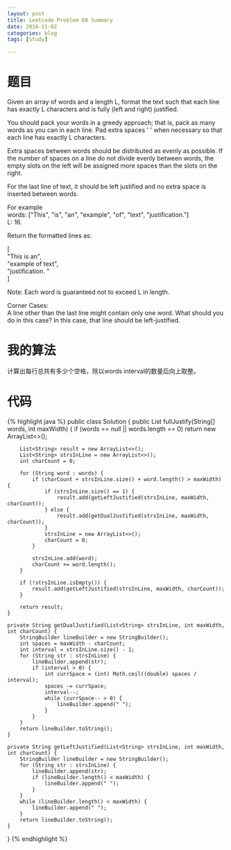 ```yaml
---
layout: post
title: Leetcode Problem 68 Summary
date: 2016-11-02
categories: blog
tags: [study]

---
```


# 题目

Given an array of words and a length L, format the text such that each line has exactly L characters and is fully (left and right) justified.

You should pack your words in a greedy approach; that is, pack as many words as you can in each line. Pad extra spaces ' ' when necessary so that each line has exactly L characters.

Extra spaces between words should be distributed as evenly as possible. If the number of spaces on a line do not divide evenly between words, the empty slots on the left will be assigned more spaces than the slots on the right.

For the last line of text, it should be left justified and no extra space is inserted between words.

For example  
words: ["This", "is", "an", "example", "of", "text", "justification."]  
L: 16.

Return the formatted lines as:

[  
   "This    is    an",  
   "example  of text",  
   "justification.  "  
]

Note: Each word is guaranteed not to exceed L in length.

Corner Cases:  
A line other than the last line might contain only one word. What should you do in this case?
In this case, that line should be left-justified.

# 我的算法

计算出每行总共有多少个空格，除以words interval的数量后向上取整。

# 代码

{% highlight java %}
public class Solution {
    public List<String> fullJustify(String[] words, int maxWidth) {
        if (words == null || words.length == 0) return new ArrayList<>();
        
        List<String> result = new ArrayList<>();
        List<String> strsInLine = new ArrayList<>(); 
        int charCount = 0;
        
        for (String word : words) {
            if (charCount + strsInLine.size() + word.length() > maxWidth) {
                if (strsInLine.size() == 1) {
                    result.add(getLeftJustified(strsInLine, maxWidth, charCount));
                } else {
                    result.add(getDualJustified(strsInLine, maxWidth, charCount));
                }
                strsInLine = new ArrayList<>();
                charCount = 0;
            }
            
            strsInLine.add(word);
            charCount += word.length();
        }
        
        if (!strsInLine.isEmpty()) {
            result.add(getLeftJustified(strsInLine, maxWidth, charCount));
        }
        
        return result;
    }
    
    private String getDualJustified(List<String> strsInLine, int maxWidth, int charCount) {
        StringBuilder lineBuilder = new StringBuilder();
        int spaces = maxWidth - charCount;
        int interval = strsInLine.size() - 1;
        for (String str : strsInLine) {
            lineBuilder.append(str);
            if (interval > 0) {
                int currSpace = (int) Math.ceil((double) spaces / interval);
                spaces -= currSpace;
                interval--;
                while (currSpace-- > 0) {
                    lineBuilder.append(" ");
                }
            }
        }
        return lineBuilder.toString();
    }
    
    private String getLeftJustified(List<String> strsInLine, int maxWidth, int charCount) {
        StringBuilder lineBuilder = new StringBuilder();
        for (String str : strsInLine) {
            lineBuilder.append(str);
            if (lineBuilder.length() < maxWidth) {
                lineBuilder.append(" ");
            }
        }
        while (lineBuilder.length() < maxWidth) {
            lineBuilder.append(" ");
        }
        return lineBuilder.toString();
    }
}
{% endhighlight %}